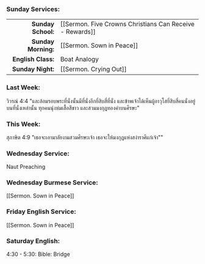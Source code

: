 ### Sunday Services:
|                     |                                                          |
| -------------------:|:-------------------------------------------------------- |
|  **Sunday School:** | [[Sermon. Five Crowns Christians Can Receive - Rewards]] |
| **Sunday Morning:** | [[Sermon. Sown in Peace]]                                |
|  **English Class:** | Boat Analogy                                             |
|   **Sunday Night:** | [[Sermon. Crying Out]]                                   |
### Last Week: 
วิวรณ์ 4:4 "และล้อมรอบพระที่นั่งนั้นมีที่นั่งอีกยี่สิบสี่ที่นั่ง และข้าพเจ้าได้เห็นผู้อาวุโสยี่สิบสี่คนนั่งอยู่บนที่นั่งเหล่านั้น ทุกคนนุ่งห่มเสื้อสีขาว และสวมมงกุฎทองคำบนศีรษะ"
### This Week:
สุภาษิต 4:9 "เธอจะเอามาลัยงามสวมศีรษะเจ้า เธอจะให้มงกุฎแห่งสง่าราศีแก่เจ้า""
### Wednesday Service:
Naut Preaching
### Wednesday Burmese Service:
 [[Sermon. Sown in Peace]] 
### Friday English Service:
 [[Sermon. Sown in Peace]] 
### Saturday English:
4:30 - 5:30: Bible: Bridge